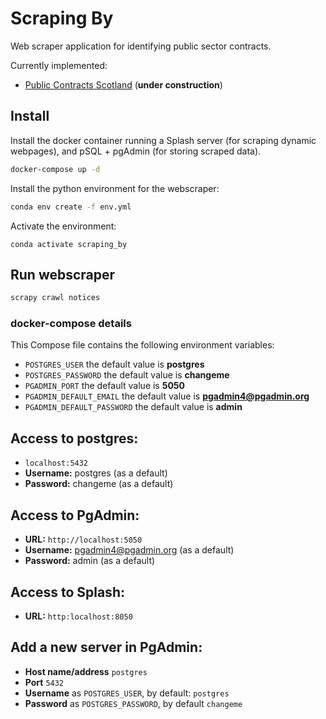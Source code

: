 # Scraping By

Web scraper application for identifying public sector contracts. 

Currently implemented:
    
- [Public Contracts Scotland][1] (**under construction**)

## Install

Install the docker container running a Splash server (for scraping
dynamic webpages), and pSQL + pgAdmin (for storing scraped data).

```bash
docker-compose up -d
```

Install the python environment for the webscraper:

```bash
conda env create -f env.yml
```

Activate the environment:

```
conda activate scraping_by
```

## Run webscraper

```bash
scrapy crawl notices
```

### docker-compose details
This Compose file contains the following environment variables:

* `POSTGRES_USER` the default value is **postgres**
* `POSTGRES_PASSWORD` the default value is **changeme**
* `PGADMIN_PORT` the default value is **5050**
* `PGADMIN_DEFAULT_EMAIL` the default value is **pgadmin4@pgadmin.org**
* `PGADMIN_DEFAULT_PASSWORD` the default value is **admin**

## Access to postgres: 
* `localhost:5432`
* **Username:** postgres (as a default)
* **Password:** changeme (as a default)

## Access to PgAdmin: 
* **URL:** `http://localhost:5050`
* **Username:** pgadmin4@pgadmin.org (as a default)
* **Password:** admin (as a default)

## Access to Splash:

* **URL:** `http:localhost:8050`

## Add a new server in PgAdmin:
* **Host name/address** `postgres`
* **Port** `5432`
* **Username** as `POSTGRES_USER`, by default: `postgres`
* **Password** as `POSTGRES_PASSWORD`, by default `changeme`



[1]: https://www.publiccontractsscotland.gov.uk/
